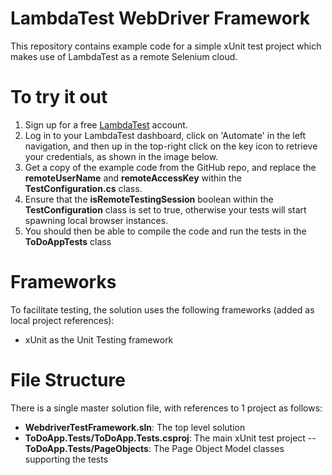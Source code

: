 # LambdaTest WebDriver Framework

This repository contains example code for a simple xUnit test project which makes use of LambdaTest as a remote Selenium cloud. 


# To try it out
1.  Sign up for a free [LambdaTest](https://www.lambdatest.com/) account.
2.  Log in to your LambdaTest dashboard, click on 'Automate' in the left navigation, and then up in the top-right click on the key icon to retrieve your credentials, as shown in the image below.
3.  Get a copy of the example code from the GitHub repo, and replace the **remoteUserName** and **remoteAccessKey** within the **TestConfiguration.cs** class.
4. Ensure that the **isRemoteTestingSession** boolean within the **TestConfiguration** class is set to true, otherwise your tests will start spawning local browser instances.
5.  You should then be able to compile the code and run the tests in the **ToDoAppTests** class

# Frameworks
To facilitate testing, the solution uses the following frameworks (added as local project references):
- xUnit as the Unit Testing framework

# File Structure

There is a single master solution file, with references to 1 project as follows:
- **WebdriverTestFramework.sln**: The top level solution
- **ToDoApp.Tests/ToDoApp.Tests.csproj**: The main xUnit test project
-- **ToDoApp.Tests/PageObjects**: The Page Object Model classes supporting the tests